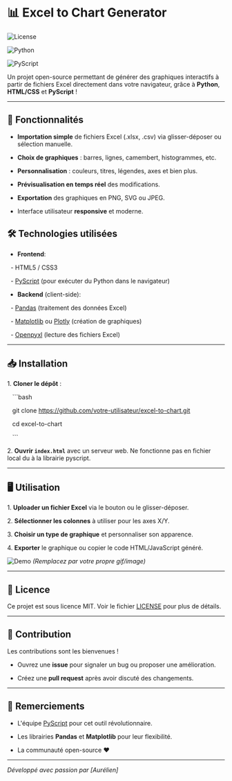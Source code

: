 # 📊 Excel to Chart Generator

![License](https://img.shields.io/badge/License-MIT-blue)

![Python](https://img.shields.io/badge/Python-3.10%2B-yellowgreen)

![PyScript](https://img.shields.io/badge/PyScript-0.1-lightgrey)

Un projet open-source permettant de générer des graphiques interactifs à partir de fichiers Excel directement dans votre navigateur, grâce à **Python**, **HTML/CSS** et **PyScript** !

---

## 🚀 Fonctionnalités

- **Importation simple** de fichiers Excel (.xlsx, .csv) via glisser-déposer ou sélection manuelle.

- **Choix de graphiques** : barres, lignes, camembert, histogrammes, etc.

- **Personnalisation** : couleurs, titres, légendes, axes et bien plus.

- **Prévisualisation en temps réel** des modifications.

- **Exportation** des graphiques en PNG, SVG ou JPEG.

- Interface utilisateur **responsive** et moderne.

## 🛠 Technologies utilisées

- **Frontend**: 

  - HTML5 / CSS3

  - [PyScript](https://pyscript.net/) (pour exécuter du Python dans le navigateur)

- **Backend** (client-side):

  - [Pandas](https://pandas.pydata.org/) (traitement des données Excel)

  - [Matplotlib](https://matplotlib.org/) ou [Plotly](https://plotly.com/) (création de graphiques)

  - [Openpyxl](https://openpyxl.readthedocs.io/) (lecture des fichiers Excel)

---

## 📥 Installation

1\. **Cloner le dépôt** :

   ```bash

   git clone https://github.com/votre-utilisateur/excel-to-chart.git

   cd excel-to-chart

   ```

2\. **Ouvrir `index.html`** avec un serveur web. Ne fonctionne pas en fichier local du à la librairie pyscript.

---

## 🖥 Utilisation

1\. **Uploader un fichier Excel** via le bouton ou le glisser-déposer.

2\. **Sélectionner les colonnes** à utiliser pour les axes X/Y.

3\. **Choisir un type de graphique** et personnaliser son apparence.

4\. **Exporter** le graphique ou copier le code HTML/JavaScript généré.

![Demo](assets/demo.gif) *(Remplacez par votre propre gif/image)*

---

## 📜 Licence

Ce projet est sous licence MIT. Voir le fichier [LICENSE](LICENSE) pour plus de détails.

---

## 🙌 Contribution

Les contributions sont les bienvenues ! 

- Ouvrez une **issue** pour signaler un bug ou proposer une amélioration.

- Créez une **pull request** après avoir discuté des changements.

---

## 🙏 Remerciements

- L'équipe [PyScript](https://pyscript.net/) pour cet outil révolutionnaire.

- Les librairies **Pandas** et **Matplotlib** pour leur flexibilité.

- La communauté open-source ❤️

---

*Développé avec passion par [Aurélien]*

```
